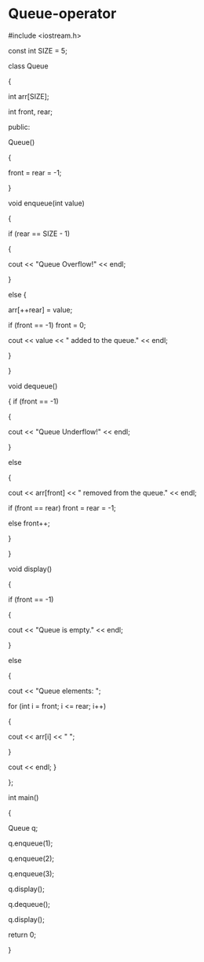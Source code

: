 # Queue-operator
#include <iostream.h> 

const int SIZE = 5; 

class Queue 

{ 

int arr[SIZE]; 

int front, rear; 

public: 

Queue() 

{ 

front = rear = -1; 

} 

void enqueue(int value) 

{ 

if (rear == SIZE - 1) 

{ 

cout << "Queue Overflow!" << endl; 

} 

else { 

arr[++rear] = value; 

if (front == -1) front = 0; 

cout << value << " added to the queue." << endl; 

} 

} 

void dequeue() 

{
if (front == -1) 

{ 

cout << "Queue Underflow!" << endl; 

} 

else 

{ 

cout << arr[front] << " removed from the queue." << endl; 

if (front == rear) front = rear = -1; 

else front++; 

} 

} 

void display() 

{ 

if (front == -1) 

{ 

cout << "Queue is empty." << endl; 

} 

else 

{ 

cout << "Queue elements: "; 

for (int i = front; i <= rear; i++) 

{ 

cout << arr[i] << " "; 

} 

cout << endl; 
} 

}; 

int main() 

{ 

Queue q; 

q.enqueue(1); 

q.enqueue(2); 

q.enqueue(3); 

q.display(); 

q.dequeue(); 

q.display(); 

return 0; 

}
